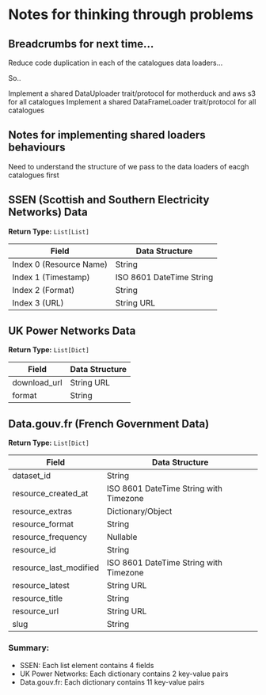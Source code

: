 # Notes for thinking through problems

## Breadcrumbs for next time...

Reduce code duplication in each of the catalogues data loaders...

So..

Implement a shared DataUploader trait/protocol for motherduck and aws s3 for all catalogues
Implement a shared DataFrameLoader trait/protocol for all catalogues

## Notes for implementing shared loaders behaviours

Need to understand the structure of we pass to the data loaders of eacgh catalogues first

## SSEN (Scottish and Southern Electricity Networks) Data
**Return Type:** `List[List]`

| Field | Data Structure |
|-------|---------------|
| Index 0 (Resource Name) | String |
| Index 1 (Timestamp) | ISO 8601 DateTime String |
| Index 2 (Format) | String |
| Index 3 (URL) | String URL |

## UK Power Networks Data
**Return Type:** `List[Dict]`

| Field | Data Structure |
|-------|---------------|
| download_url | String URL |
| format | String |

## Data.gouv.fr (French Government Data)
**Return Type:** `List[Dict]`

| Field | Data Structure |
|-------|---------------|
| dataset_id | String |
| resource_created_at | ISO 8601 DateTime String with Timezone |
| resource_extras | Dictionary/Object |
| resource_format | String |
| resource_frequency | Nullable |
| resource_id | String |
| resource_last_modified | ISO 8601 DateTime String with Timezone |
| resource_latest | String URL |
| resource_title | String |
| resource_url | String URL |
| slug | String |

### Summary:
- SSEN: Each list element contains 4 fields
- UK Power Networks: Each dictionary contains 2 key-value pairs
- Data.gouv.fr: Each dictionary contains 11 key-value pairs
